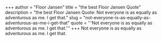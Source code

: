 +++
author = "Floor Jansen"
title = "the best Floor Jansen Quote"
description = "the best Floor Jansen Quote: Not everyone is as equally as adventurous as me. I get that."
slug = "not-everyone-is-as-equally-as-adventurous-as-me-i-get-that"
quote = '''Not everyone is as equally as adventurous as me. I get that.'''
+++
Not everyone is as equally as adventurous as me. I get that.
